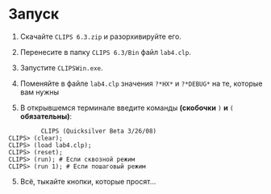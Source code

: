 
# Запуск

1. Скачайте `CLIPS 6.3.zip` и разорхивируйте его.

2. Перенесите в папку `CLIPS 6.3/Bin` файл `lab4.clp`.

3. Запустите `CLIPSWin.exe`.

4. Поменяйте в файле `lab4.clp` значения `?*HX*` и `?*DEBUG*` на те, которые вам нужны

5. В открывшемся терминале введите команды **(скобочки** `)` **и** `(` **обязательны)**:

``` clp
         CLIPS (Quicksilver Beta 3/26/08)
CLIPS> (clear);
CLIPS> (load lab4.clp);
CLIPS> (reset);
CLIPS> (run); # Если сквозной режим
CLIPS> (run 1); # Если пошаговый режим
```

5. Всё, тыкайте кнопки, которые просят...
